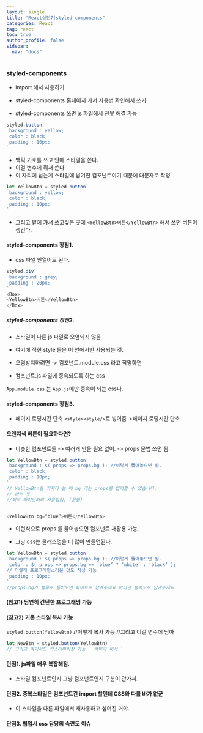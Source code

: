 ```yaml
---
layout: single
title: "React실전7|styled-components"
categories: React
tag: react
toc: true
author_profile: false
sidebar:
  nav: "docs"
---
```

### styled-components
- import 해서 사용하기
- styled-components 홈페이지 가서 사용법 확인해서 쓰기

- styled-components 쓰면 js 파일에서 전부 해결 가능
```js
styled.button`
 background : yellow;
 color : black; 
 padding : 10px;
`
```
- 백틱 기호를 쓰고 안에 스타일을 쓴다.
- 이걸 변수에 줘서 쓴다.
- 이 자리에 남는게 스타일에 남겨진 컴포넌트이기 때문에 대문자로 작명

```js
let YellowBtn = styled.button`
 background : yellow;
 color : black; 
 padding : 10px;
`
```

- 그리고 밑에 가서 쓰고싶은 곳에
`<YellowBtn>버튼</YellowBtn>`
    해서 쓰면 버튼이 생긴다.



#### styled-components 장점1.
- css 파일 안열어도 된다.


```js
styled.div`
 background : grey;
 padding : 20px;
`
<Box>
<YellowBtn>버튼</YellowBtn>
</Box>
```

##### styled-components 장점2.
- 스타일이 다른 js 파일로 오염되지 않음

- 여기에 적힌 style 들은 이 안에서만 사용되는 것.
- 오염방지하려면 -> 컴포넌트.module.css 라고 작명하면
- 컴포넌트.js 파일에 종속되도록 하는 css

`App.module.css` 는 `App.js`에만 종속이 되는 css다.

#### styled-components 장점3.
- 페이지 로딩시간 단축
`<style><style/>`로 넣어줌->페이지 로딩시간 단축


#### 오렌지색 버튼이 필요하다면?
- 비슷한 컴포넌트들 -> 여러개 만들 필요 없어.
    -> props 문법 쓰면 됨.
```js
let YellowBtn = styled.button`
 background : $( props => props.bg ); //이렇게 뚫어놓으면 됨.
 color : black; 
 padding : 10px;
`
// YellowBtn을 가져다 쓸 때 bg 라는 props를 입력할 수 있습니다.
// 라는 뜻
//외부 라이브러리 사용법임. (문법)


<YellowBtn bg=“blue”>버튼</YellowBtn>
```

- 이런식으로 props 를 뚫어놓으면 컴포넌트 재활용 가능.

- 그냥 css는 클래스명을 더 많이 만들면된다.

```js
let YellowBtn = styled.button`
 background : $( props => props.bg ); //이렇게 뚫어놓으면 됨.
 color : $( props => props.bg == ‘blue’ ? ‘white’ : ‘black’ );
// 이렇게 프로그래밍스러운 것도 작성 가능 
 padding : 10px;
`
//props.bg가 블루로 들어오면 화이트로 남겨주세요 아니면 블랙으로 남겨주세요.
```


#### (참고1) 당연히 간단한 프로그래밍 가능
#### (참고2) 기존 스타일 복사 가능

`styled.button(YellowBtn)` //이렇게 복사 가능 //그리고 이걸 변수에 담아
```js
let NewBtn = styled.button(YellowBtn)
// 그리고 여기서도 커스터마이징 가능 ` 백틱키 써서 `
```

#### 단점1. js파일 매우 복잡해짐.
- 스타일 컴포넌트인지 그냥 컴포넌트인지 구분이 안가서.


#### 단점2. 중복스타일은 컴포넌트간 import 할텐데 CSS와 다를 바가 없군
- 이 스타일을 다른 파일에서 재사용하고 싶어진 거야.


#### 단점3. 협업시 css 담당의 숙련도 이슈





















